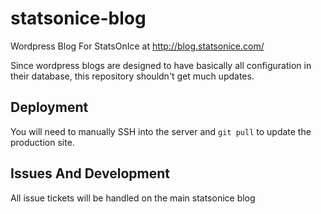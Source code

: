 statsonice-blog
===============

Wordpress Blog For StatsOnIce at http://blog.statsonice.com/

Since wordpress blogs are designed to have basically all configuration in their database, 
this repository shouldn't get much updates.  

Deployment
----------
You will need to manually SSH into the server and `git pull` to update the production site.  

Issues And Development
----------------------
All issue tickets will be handled on the main statsonice blog
